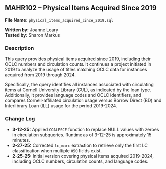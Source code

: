 ## MAHR102 – Physical Items Acquired Since 2019

**File Name:** `physical_items_acquired_since_2019.sql`

**Written by:** Joanne Leary  
**Tested by:** Sharon Markus

### Description

This query provides physical items acquired since 2019, including their OCLC numbers and circulation counts. It continues a project initiated in 2019 to analyze the usage of titles matching OCLC data for instances acquired from 2019 through 2024.

Specifically, the query identifies all instances associated with circulating items at Cornell University Library (CUL), as indicated by the loan type. Additionally, it provides language codes and OCLC identifiers, and compares Cornell-affiliated circulation usage versus Borrow Direct (BD) and Interlibrary Loan (ILL) usage for the period 2019-2024.

### Change Log

- **3-12-25:** Applied `COALESCE` function to replace NULL values with zeroes in circulation subqueries. Runtime as of 3-12-25 is approximately 15 minutes.
- **2-27-25:** Corrected `lc_marc` extraction to retrieve only the first LC classification when multiple `050` fields exist.
- **2-25-25:** Initial version covering physical items acquired 2019-2024, including OCLC numbers, circulation counts, and language codes.






